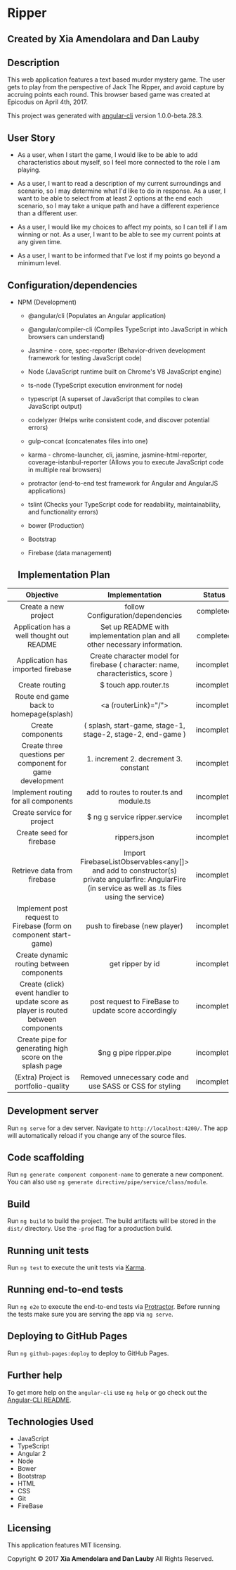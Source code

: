 # Ripper

## Created by Xia Amendolara and Dan Lauby

## Description

This web application features a text based murder mystery game. The user gets to play from the perspective of Jack The Ripper, and avoid capture by accruing points each round. This browser based game was created at Epicodus on April 4th, 2017.

This project was generated with [angular-cli](https://github.com/angular/angular-cli) version 1.0.0-beta.28.3.

## User Story

* As a user, when I start the game, I would like to be able to add characteristics about myself, so I feel more connected to the role I am playing.

* As a user, I want to read a description of my current surroundings and scenario, so I may determine what I'd like to do in response.
As a user, I want to be able to select from at least 2 options at the end each scenario, so I may take a unique path and have a different experience than a different user.

* As a user, I would like my choices to affect my points, so I can tell if I am winning or not.
As a user, I want to be able to see my current points at any given time.

* As a user, I want to be informed that I've lost if my points go beyond a minimum level.


##  Configuration/dependencies

  * NPM (Development)
    * @angular/cli (Populates  an Angular application)

    * @angular/compiler-cli (Compiles TypeScript into JavaScript in which browsers can understand)

    * Jasmine - core, spec-reporter  (Behavior-driven development framework for testing JavaScript code)

    * Node (JavaScript runtime built on Chrome's V8 JavaScript engine)

    * ts-node (TypeScript execution environment for node)
    * typescript (A superset of JavaScript that compiles to clean JavaScript output)

    * codelyzer (Helps write consistent code, and discover potential errors)

    * gulp-concat (concatenates files into one)

    * karma - chrome-launcher, cli, jasmine, jasmine-html-reporter, coverage-istanbul-reporter (Allows you to execute JavaScript code in multiple real browsers)

    * protractor (end-to-end test framework for Angular and AngularJS applications)

    * tslint (Checks your TypeScript code for readability, maintainability, and functionality errors)

    * bower (Production)

    * Bootstrap

    * Firebase (data management)

    ## Implementation Plan  

| Objective | Implementation | Status |
|:-------------:|:-------------:|:-------------:|
| Create a new project | follow Configuration/dependencies | completed |
| Application has a well thought out README | Set up README with implementation plan and all other necessary information. | completed |
| Application has imported firebase | Create character model for firebase ( character: name, characteristics, score ) | incomplete |
| Create routing | $ touch app.router.ts | incomplete |
| Route end game back to homepage(splash) | <a (routerLink)="/"> | incomplete|
| Create components | ( splash, start-game, stage-1, stage-2, stage-2, end-game ) | incomplete  |
| Create three questions per component for game development | 1. increment 2. decrement 3. constant  | incomplete |
| Implement routing for all components | add to routes to router.ts and module.ts | incomplete|
| Create service for project | $ ng g service ripper.service | incomplete|
| Create seed for firebase | rippers.json | incomplete |
| Retrieve data from firebase | Import FirebaseListObservables<any[]> and add to constructor(s) private  angularfire: AngularFire (in service as well as .ts files using the service) | incomplete |
| Implement post request to Firebase  (form on component start-game) | push to firebase (new player)| incomplete |
| Create dynamic routing between components | get ripper by id | incomplete |
| Create (click) event handler to update score as player is routed between components | post request to FireBase to update score accordingly | incomplete |
| Create pipe for generating high score on the splash page | $ng g pipe ripper.pipe | incomplete |
| (Extra) Project is portfolio-quality | Removed unnecessary code and use SASS or CSS for styling | incomplete |

## Development server
Run `ng serve` for a dev server. Navigate to `http://localhost:4200/`. The app will automatically reload if you change any of the source files.

## Code scaffolding

Run `ng generate component component-name` to generate a new component. You can also use `ng generate directive/pipe/service/class/module`.

## Build

Run `ng build` to build the project. The build artifacts will be stored in the `dist/` directory. Use the `-prod` flag for a production build.

## Running unit tests

Run `ng test` to execute the unit tests via [Karma](https://karma-runner.github.io).

## Running end-to-end tests

Run `ng e2e` to execute the end-to-end tests via [Protractor](http://www.protractortest.org/).
Before running the tests make sure you are serving the app via `ng serve`.

## Deploying to GitHub Pages

Run `ng github-pages:deploy` to deploy to GitHub Pages.

## Further help

To get more help on the `angular-cli` use `ng help` or go check out the [Angular-CLI README](https://github.com/angular/angular-cli/blob/master/README.md).

## Technologies Used
* JavaScript
* TypeScript
* Angular 2
* Node
* Bower
* Bootstrap
* HTML
* CSS
* Git
* FireBase

## Licensing
This application features MIT licensing.

Copyright &copy; 2017 **Xia Amendolara and Dan Lauby** All Rights Reserved.
